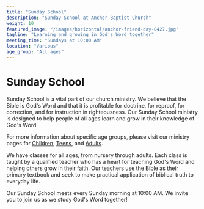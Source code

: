 ```yaml
---
title: "Sunday School"
description: "Sunday School at Anchor Baptist Church"
weight: 10
featured_image: "/images/horizontal/anchor-friend-day-0427.jpg"
tagline: "Learning and growing in God's Word together"
meeting_time: "Sundays at 10:00 AM"
location: "Various"
age_group: "All ages"
---
```


# Sunday School

Sunday School is a vital part of our church ministry. We believe that the Bible is God's Word and that it is profitable for doctrine, for reproof, for correction, and for instruction in righteousness. Our Sunday School ministry is designed to help people of all ages learn and grow in their knowledge of God's Word.

For more information about specific age groups, please visit our ministry pages for [Children](/ministries/children/), [Teens](/ministries/teens/), and [Adults](/ministries/adults/).

We have classes for all ages, from nursery through adults. Each class is taught by a qualified teacher who has a heart for teaching God's Word and helping others grow in their faith. Our teachers use the Bible as their primary textbook and seek to make practical application of biblical truth to everyday life.

Our Sunday School meets every Sunday morning at 10:00 AM. We invite you to join us as we study God's Word together! 